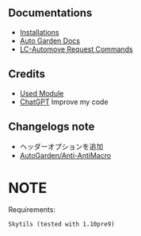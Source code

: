 ## Documentations
- [Installations](/docs/install.md)
- [Auto Garden Docs](/docs/lc_gardening.md)
- [LC-Automove Request Commands](/docs/lc_automove_requests.md)

## Credits
- [Used Module](/docs/credit.md)
- [ChatGPT](https://chatgpt.com/)
  Improve my code


## Changelogs note
- ヘッダーオプションを追加
- [AutoGarden/Anti-AntiMacro](changelogs/anti-antimacro.md)


# NOTE
Requirements:
```
Skytils (tested with 1.10pre9)
```